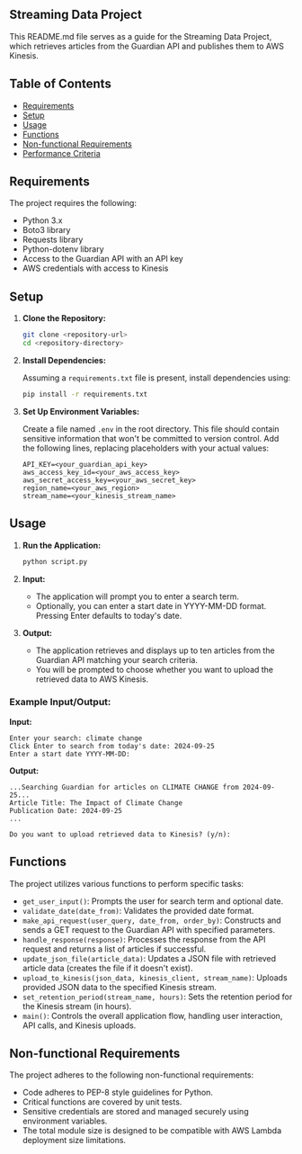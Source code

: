 ## Streaming Data Project

This README.md file serves as a guide for the Streaming Data Project, which retrieves articles from the Guardian API and publishes them to AWS Kinesis.

## Table of Contents

- [Requirements](#requirements)
- [Setup](#setup)
- [Usage](#usage)
- [Functions](#functions)
- [Non-functional Requirements](#non-functional-requirements)
- [Performance Criteria](#performance-criteria)

## Requirements

The project requires the following:

- Python 3.x
- Boto3 library
- Requests library
- Python-dotenv library
- Access to the Guardian API with an API key
- AWS credentials with access to Kinesis

## Setup

1. **Clone the Repository:**

   ```bash
   git clone <repository-url>
   cd <repository-directory>
   ```

2. **Install Dependencies:**

   Assuming a `requirements.txt` file is present, install dependencies using:

   ```bash
   pip install -r requirements.txt
   ```

3. **Set Up Environment Variables:**

   Create a file named `.env` in the root directory. This file should contain sensitive information that won't be committed to version control. Add the following lines, replacing placeholders with your actual values:

   ```plaintext
   API_KEY=<your_guardian_api_key>
   aws_access_key_id=<your_aws_access_key>
   aws_secret_access_key=<your_aws_secret_key>
   region_name=<your_aws_region>
   stream_name=<your_kinesis_stream_name>
   ```

## Usage

1. **Run the Application:**

   ```bash
   python script.py
   ```

2. **Input:**

   - The application will prompt you to enter a search term.
   - Optionally, you can enter a start date in YYYY-MM-DD format. Pressing Enter defaults to today's date.

3. **Output:**

   - The application retrieves and displays up to ten articles from the Guardian API matching your search criteria.
   - You will be prompted to choose whether you want to upload the retrieved data to AWS Kinesis.

### Example Input/Output:

**Input:**

```
Enter your search: climate change
Click Enter to search from today's date: 2024-09-25
Enter a start date YYYY-MM-DD:
```

**Output:**

```
...Searching Guardian for articles on CLIMATE CHANGE from 2024-09-25...
Article Title: The Impact of Climate Change
Publication Date: 2024-09-25
...

Do you want to upload retrieved data to Kinesis? (y/n):
```

## Functions

The project utilizes various functions to perform specific tasks:

- `get_user_input()`: Prompts the user for search term and optional date.
- `validate_date(date_from)`: Validates the provided date format.
- `make_api_request(user_query, date_from, order_by)`: Constructs and sends a GET request to the Guardian API with specified parameters.
- `handle_response(response)`: Processes the response from the API request and returns a list of articles if successful.
- `update_json_file(article_data)`: Updates a JSON file with retrieved article data (creates the file if it doesn't exist).
- `upload_to_kinesis(json_data, kinesis_client, stream_name)`: Uploads provided JSON data to the specified Kinesis stream.
- `set_retention_period(stream_name, hours)`: Sets the retention period for the Kinesis stream (in hours).
- `main()`: Controls the overall application flow, handling user interaction, API calls, and Kinesis uploads.

## Non-functional Requirements

The project adheres to the following non-functional requirements:

- Code adheres to PEP-8 style guidelines for Python.
- Critical functions are covered by unit tests.
- Sensitive credentials are stored and managed securely using environment variables.
- The total module size is designed to be compatible with AWS Lambda deployment size limitations.
